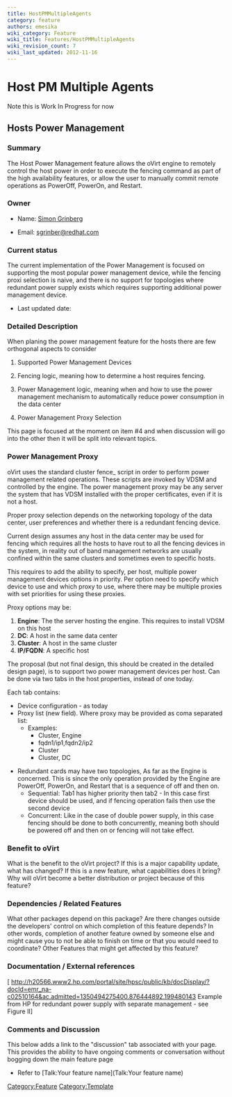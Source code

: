 ```yaml
---
title: HostPMMultipleAgents
category: feature
authors: emesika
wiki_category: Feature
wiki_title: Features/HostPMMultipleAgents
wiki_revision_count: 7
wiki_last_updated: 2012-11-16
---
```


# Host PM Multiple Agents

Note this is Work In Progress for now

## Hosts Power Management

### Summary

The Host Power Management feature allows the oVirt engine to remotely control the host power in order to execute the fencing command as part of the high availability features, or allow the user to manually commit remote operations as PowerOff, PowerOn, and Restart.

### Owner

*   Name: [ Simon Grinberg](User:MyUser)

<!-- -->

*   Email: sgrinber@redhat.com

### Current status

The current implementation of the Power Management is focused on supporting the most popular power management device, while the fencing proxi selection is naive, and there is no support for topologies where redundant power supply exists which requires supporting additional power management device.

*   Last updated date:

### Detailed Description

When planing the power management feature for the hosts there are few orthogonal aspects to consider

1. Supported Power Management Devices

2. Fencing logic, meaning how to determine a host requires fencing.

3. Power Management logic, meaning when and how to use the power management mechanism to automatically reduce power consumption in the data center

4. Power Management Proxy Selection

This page is focused at the moment on item #4 and when discussion will go into the other then it will be split into relevant topics.

### Power Management Proxy

oVirt uses the standard cluster fence_<device> script in order to perform power management related operations. These scripts are invoked by VDSM and controlled by the engine. The power management proxy may be any server the system that has VDSM installed with the proper certificates, even if it is not a host.

Proper proxy selection depends on the networking topology of the data center, user preferences and whether there is a redundant fencing device.

Current design assumes any host in the data center may be used for fencing which requires all the hosts to have rout to all the fencing devices in the system, in reality out of band management networks are usually confined within the same clusters and sometimes even to specific hosts.

This requires to add the ability to specify, per host, multiple power management devices options in priority. Per option need to specify which device to use and which proxy to use, where there may be multiple proxies with set priorities for using these proxies.

Proxy options may be:

1.  **Engine**: The the server hosting the engine. This requires to install VDSM on this host
2.  **DC**: A host in the same data center
3.  **Cluster**: A host in the same cluster
4.  **IP/FQDN**: A specific host

The proposal (but not final design, this should be created in the detailed design page), is to support two power management devices per host. Can be done via two tabs in the host properties, instead of one today.

Each tab contains:

*   Device configuration - as today
*   Proxy list (new field). Where proxy may be provided as coma separated list:
    -   Examples:
        -   Cluster, Engine
        -   fqdn1/ip1,fqdn2/ip2
        -   Cluster
        -   Cluster, DC

<!-- -->

*   Redundant cards may have two topologies, As far as the Engine is concerned. This is since the only operation provided by the Engine are PowerOff, PowerOn, and Restart that is a sequence of off and then on.
    -   Sequential: Tab1 has higher priority then tab2 - In this case first device should be used, and if fencing operation fails then use the second device
    -   Concurrent: Like in the case of double power supply, in this case fencing should be done to both concurrently, meaning both should be powered off and then on or fencing will not take effect.

### Benefit to oVirt

What is the benefit to the oVirt project? If this is a major capability update, what has changed? If this is a new feature, what capabilities does it bring? Why will oVirt become a better distribution or project because of this feature?

### Dependencies / Related Features

What other packages depend on this package? Are there changes outside the developers' control on which completion of this feature depends? In other words, completion of another feature owned by someone else and might cause you to not be able to finish on time or that you would need to coordinate? Other Features that might get affected by this feature?

### Documentation / External references

[ <http://h20566.www2.hp.com/portal/site/hpsc/public/kb/docDisplay/?docId=emr_na-c02510164&ac.admitted=1350494275400.876444892.199480143> Example from HP for redundant power supply with separate management - see Figure II]

### Comments and Discussion

This below adds a link to the "discussion" tab associated with your page. This provides the ability to have ongoing comments or conversation without bogging down the main feature page

*   Refer to [Talk:Your feature name](Talk:Your feature name)

<Category:Feature> <Category:Template>
